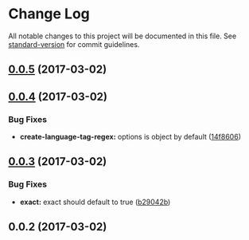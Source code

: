 # Change Log

All notable changes to this project will be documented in this file. See [standard-version](https://github.com/conventional-changelog/standard-version) for commit guidelines.

<a name="0.0.5"></a>
## [0.0.5](https://github.com/sebinsua/ietf-language-tag-regex/compare/v0.0.4...v0.0.5) (2017-03-02)



<a name="0.0.4"></a>
## [0.0.4](https://github.com/sebinsua/ietf-language-tag-regex/compare/v0.0.3...v0.0.4) (2017-03-02)


### Bug Fixes

* **create-language-tag-regex:** options is object by default ([14f8606](https://github.com/sebinsua/ietf-language-tag-regex/commit/14f8606))



<a name="0.0.3"></a>
## [0.0.3](https://github.com/sebinsua/ietf-language-tag-regex/compare/v0.0.2...v0.0.3) (2017-03-02)


### Bug Fixes

* **exact:** exact should default to true ([b29042b](https://github.com/sebinsua/ietf-language-tag-regex/commit/b29042b))



<a name="0.0.2"></a>
## 0.0.2 (2017-03-02)
